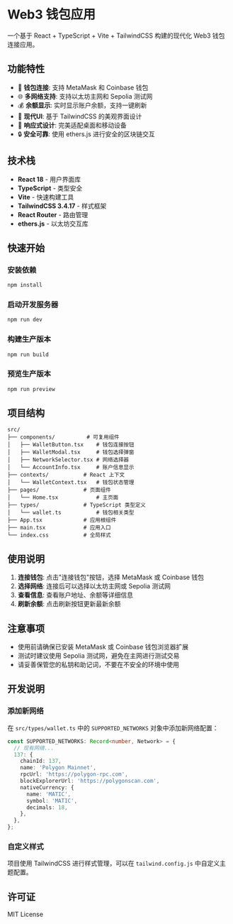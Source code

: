 # Web3 钱包应用

一个基于 React + TypeScript + Vite + TailwindCSS 构建的现代化 Web3 钱包连接应用。

## 功能特性

- 🔗 **钱包连接**: 支持 MetaMask 和 Coinbase 钱包
- 🌐 **多网络支持**: 支持以太坊主网和 Sepolia 测试网
- 💰 **余额显示**: 实时显示账户余额，支持一键刷新
- 🎨 **现代UI**: 基于 TailwindCSS 的美观界面设计
- 📱 **响应式设计**: 完美适配桌面和移动设备
- 🔒 **安全可靠**: 使用 ethers.js 进行安全的区块链交互

## 技术栈

- **React 18** - 用户界面库
- **TypeScript** - 类型安全
- **Vite** - 快速构建工具
- **TailwindCSS 3.4.17** - 样式框架
- **React Router** - 路由管理
- **ethers.js** - 以太坊交互库

## 快速开始

### 安装依赖

```bash
npm install
```

### 启动开发服务器

```bash
npm run dev
```

### 构建生产版本

```bash
npm run build
```

### 预览生产版本

```bash
npm run preview
```

## 项目结构

```
src/
├── components/          # 可复用组件
│   ├── WalletButton.tsx    # 钱包连接按钮
│   ├── WalletModal.tsx     # 钱包选择弹窗
│   ├── NetworkSelector.tsx # 网络选择器
│   └── AccountInfo.tsx     # 账户信息显示
├── contexts/           # React 上下文
│   └── WalletContext.tsx   # 钱包状态管理
├── pages/              # 页面组件
│   └── Home.tsx            # 主页面
├── types/              # TypeScript 类型定义
│   └── wallet.ts           # 钱包相关类型
├── App.tsx             # 应用根组件
├── main.tsx            # 应用入口
└── index.css           # 全局样式
```

## 使用说明

1. **连接钱包**: 点击"连接钱包"按钮，选择 MetaMask 或 Coinbase 钱包
2. **选择网络**: 连接后可以选择以太坊主网或 Sepolia 测试网
3. **查看信息**: 查看账户地址、余额等详细信息
4. **刷新余额**: 点击刷新按钮更新最新余额

## 注意事项

- 使用前请确保已安装 MetaMask 或 Coinbase 钱包浏览器扩展
- 测试时建议使用 Sepolia 测试网，避免在主网进行测试交易
- 请妥善保管您的私钥和助记词，不要在不安全的环境中使用

## 开发说明

### 添加新网络

在 `src/types/wallet.ts` 中的 `SUPPORTED_NETWORKS` 对象中添加新网络配置：

```typescript
const SUPPORTED_NETWORKS: Record<number, Network> = {
  // 现有网络...
  137: {
    chainId: 137,
    name: 'Polygon Mainnet',
    rpcUrl: 'https://polygon-rpc.com',
    blockExplorerUrl: 'https://polygonscan.com',
    nativeCurrency: {
      name: 'MATIC',
      symbol: 'MATIC',
      decimals: 18,
    },
  },
};
```

### 自定义样式

项目使用 TailwindCSS 进行样式管理，可以在 `tailwind.config.js` 中自定义主题配置。

## 许可证

MIT License